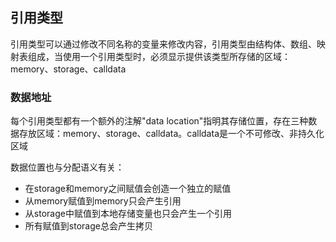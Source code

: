## 引用类型

引用类型可以通过修改不同名称的变量来修改内容，引用类型由结构体、数组、映射表组成，当使用一个引用类型时，必须显示提供该类型所存储的区域：memory、storage、calldata

### 数据地址

每个引用类型都有一个额外的注解"data location"指明其存储位置，存在三种数据存放区域：memory、storage、calldata。calldata是一个不可修改、非持久化区域

数据位置也与分配语义有关：

* 在storage和memory之间赋值会创造一个独立的赋值
* 从memory赋值到memory只会产生引用
* 从storage中赋值到本地存储变量也只会产生一个引用
* 所有赋值到storage总会产生拷贝

